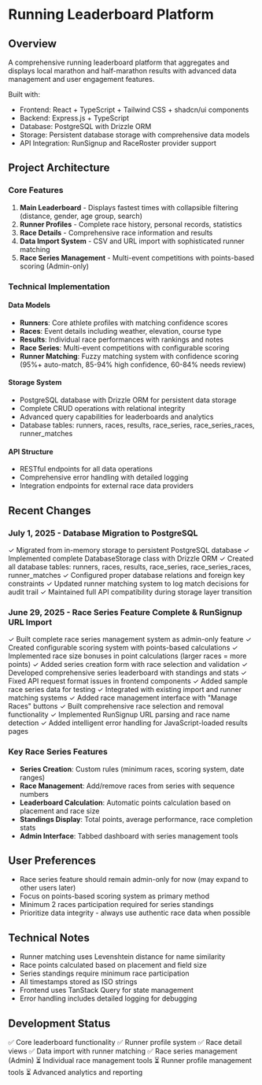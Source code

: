 # Running Leaderboard Platform

## Overview
A comprehensive running leaderboard platform that aggregates and displays local marathon and half-marathon results with advanced data management and user engagement features.

Built with:
- Frontend: React + TypeScript + Tailwind CSS + shadcn/ui components
- Backend: Express.js + TypeScript
- Database: PostgreSQL with Drizzle ORM
- Storage: Persistent database storage with comprehensive data models
- API Integration: RunSignup and RaceRoster provider support

## Project Architecture

### Core Features
1. **Main Leaderboard** - Displays fastest times with collapsible filtering (distance, gender, age group, search)
2. **Runner Profiles** - Complete race history, personal records, statistics
3. **Race Details** - Comprehensive race information and results
4. **Data Import System** - CSV and URL import with sophisticated runner matching
5. **Race Series Management** - Multi-event competitions with points-based scoring (Admin-only)

### Technical Implementation

#### Data Models
- **Runners**: Core athlete profiles with matching confidence scores
- **Races**: Event details including weather, elevation, course type
- **Results**: Individual race performances with rankings and notes
- **Race Series**: Multi-event competitions with configurable scoring
- **Runner Matching**: Fuzzy matching system with confidence scoring (95%+ auto-match, 85-94% high confidence, 60-84% needs review)

#### Storage System
- PostgreSQL database with Drizzle ORM for persistent data storage
- Complete CRUD operations with relational integrity
- Advanced query capabilities for leaderboards and analytics
- Database tables: runners, races, results, race_series, race_series_races, runner_matches

#### API Structure
- RESTful endpoints for all data operations
- Comprehensive error handling with detailed logging
- Integration endpoints for external race data providers

## Recent Changes

### July 1, 2025 - Database Migration to PostgreSQL
✓ Migrated from in-memory storage to persistent PostgreSQL database
✓ Implemented complete DatabaseStorage class with Drizzle ORM
✓ Created all database tables: runners, races, results, race_series, race_series_races, runner_matches
✓ Configured proper database relations and foreign key constraints
✓ Updated runner matching system to log match decisions for audit trail
✓ Maintained full API compatibility during storage layer transition

### June 29, 2025 - Race Series Feature Complete & RunSignup URL Import
✓ Built complete race series management system as admin-only feature
✓ Created configurable scoring system with points-based calculations
✓ Implemented race size bonuses in point calculations (larger races = more points)
✓ Added series creation form with race selection and validation
✓ Developed comprehensive series leaderboard with standings and stats
✓ Fixed API request format issues in frontend components
✓ Added sample race series data for testing
✓ Integrated with existing import and runner matching systems
✓ Added race management interface with "Manage Races" buttons
✓ Built comprehensive race selection and removal functionality
✓ Implemented RunSignup URL parsing and race name detection
✓ Added intelligent error handling for JavaScript-loaded results pages

### Key Race Series Features
- **Series Creation**: Custom rules (minimum races, scoring system, date ranges)
- **Race Management**: Add/remove races from series with sequence numbers
- **Leaderboard Calculation**: Automatic points calculation based on placement and race size
- **Standings Display**: Total points, average performance, race completion stats
- **Admin Interface**: Tabbed dashboard with series management tools

## User Preferences
- Race series feature should remain admin-only for now (may expand to other users later)
- Focus on points-based scoring system as primary method
- Minimum 2 races participation required for series standings
- Prioritize data integrity - always use authentic race data when possible

## Technical Notes
- Runner matching uses Levenshtein distance for name similarity
- Race points calculated based on placement and field size
- Series standings require minimum race participation
- All timestamps stored as ISO strings
- Frontend uses TanStack Query for state management
- Error handling includes detailed logging for debugging

## Development Status
✅ Core leaderboard functionality
✅ Runner profile system
✅ Race detail views
✅ Data import with runner matching
✅ Race series management (Admin)
⏳ Individual race management tools
⏳ Runner profile management tools
⏳ Advanced analytics and reporting